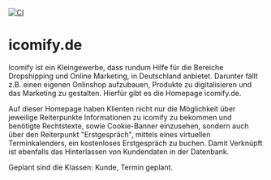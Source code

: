 [![CI](https://github.com/ElsarChabaev/icomify-webtech/actions/workflows/tests.yml/badge.svg)](https://github.com/ElsarChabaev/icomify-webtech/actions/workflows/tests.yml)

# icomify.de


Icomify ist ein Kleingewerbe, dass rundum Hilfe für die Bereiche Dropshipping und Online Marketing, in Deutschland anbietet.
Darunter fällt z.B. einen eigenen Onlinshop aufzubauen, Produkte zu digitalisieren und das Marketing zu gestalten. Hierfür gibt es die Homepage icomify.de.


Auf dieser Homepage haben Klienten nicht nur die Möglichkeit über jeweilige Reiterpunkte Informationen zu icomify zu bekommen und benötigte Rechtstexte, sowie Cookie-Banner einzusehen,
sondern auch über den Reiterpunkt "Erstgespräch", mittels eines virtuellen Terminkalenders, ein kostenloses Erstgespräch zu buchen.
Damit Verknüpft ist ebenfalls das Hinterlassen von Kundendaten in der Datenbank.

Geplant sind die Klassen: Kunde, Termin geplant.
